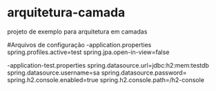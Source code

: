 # arquitetura-camada
projeto de exemplo para arquitetura em camadas

 #Arquivos de configuração
-application.properties
    spring.profiles.active=test
    spring.jpa.open-in-view=false

 -application-test.properties
    spring.datasource.url=jdbc:h2:mem:testdb
    spring.datasource.username=sa
    spring.datasource.password=
    spring.h2.console.enabled=true
    spring.h2.console.path=/h2-console
